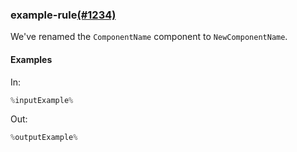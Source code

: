 ### example-rule[(#1234)](https://github.com/patternfly/patternfly-react/pull/1234)

We've renamed the `ComponentName` component to `NewComponentName`.

#### Examples

In:

```jsx
%inputExample%
```

Out:

```jsx
%outputExample%
```
